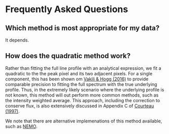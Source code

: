 # Frequently Asked Questions

## Which method is most appropriate for my data?

It depends.

## How does the quadratic method work?

Rather than fitting the full line profile with an analytical expression, we fit a quadratic to the the peak pixel and its two adjacent pixels. For a single component, this has been shown om [Vakili & Hogg (2016)](https://arxiv.org/abs/1610.05873) to provide comparable precision to fitting the full spectrum with the true underlying profile. Thus, in the extremely likely scenario where the underlying profile is not known, this method will out perform more common methods, such as the intensity weighted average. This approach, including the correction to conserve flux, is also extensively discussed in Appendix C of [Courteau (1997)](https://arxiv.org/pdf/astro-ph/9709201.pdf).

We note that there are alternative implemenations of this method available, such as [NEMO](https://github.com/teuben/nemo).
